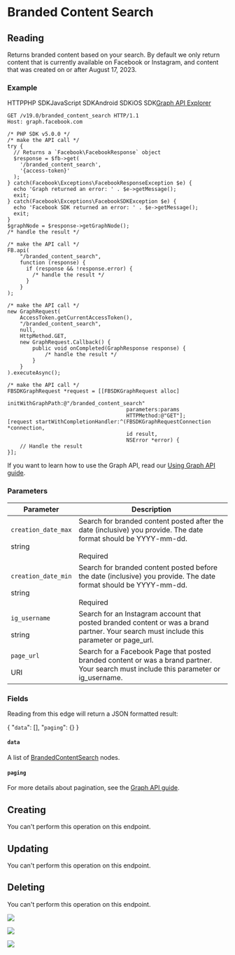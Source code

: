 Branded Content Search
======================

Reading
-------

Returns branded content based on your search. By default we only return content that is currently available on Facebook or Instagram, and content that was created on or after August 17, 2023.

### Example

HTTPPHP SDKJavaScript SDKAndroid SDKiOS SDK[Graph API Explorer](https://developers.facebook.com/tools/explorer/?method=GET&path=branded_content_search&version=v19.0)

    GET /v19.0/branded_content_search HTTP/1.1
    Host: graph.facebook.com

    /* PHP SDK v5.0.0 */
    /* make the API call */
    try {
      // Returns a `Facebook\FacebookResponse` object
      $response = $fb->get(
        '/branded_content_search',
        '{access-token}'
      );
    } catch(Facebook\Exceptions\FacebookResponseException $e) {
      echo 'Graph returned an error: ' . $e->getMessage();
      exit;
    } catch(Facebook\Exceptions\FacebookSDKException $e) {
      echo 'Facebook SDK returned an error: ' . $e->getMessage();
      exit;
    }
    $graphNode = $response->getGraphNode();
    /* handle the result */

    /* make the API call */
    FB.api(
        "/branded_content_search",
        function (response) {
          if (response && !response.error) {
            /* handle the result */
          }
        }
    );

    /* make the API call */
    new GraphRequest(
        AccessToken.getCurrentAccessToken(),
        "/branded_content_search",
        null,
        HttpMethod.GET,
        new GraphRequest.Callback() {
            public void onCompleted(GraphResponse response) {
                /* handle the result */
            }
        }
    ).executeAsync();

    /* make the API call */
    FBSDKGraphRequest *request = [[FBSDKGraphRequest alloc]
                                   initWithGraphPath:@"/branded_content_search"
                                          parameters:params
                                          HTTPMethod:@"GET"];
    [request startWithCompletionHandler:^(FBSDKGraphRequestConnection *connection,
                                          id result,
                                          NSError *error) {
        // Handle the result
    }];

If you want to learn how to use the Graph API, read our [Using Graph API guide](https://developers.facebook.com/docs/graph-api/using-graph-api/).

### Parameters

| Parameter | Description |
| --- | --- |
| `creation_date_max`<br><br>string | Search for branded content posted after the date (inclusive) you provide. The date format should be YYYY-mm-dd.<br><br>Required |
| `creation_date_min`<br><br>string | Search for branded content posted before the date (inclusive) you provide. The date format should be YYYY-mm-dd.<br><br>Required |
| `ig_username`<br><br>string | Search for an Instagram account that posted branded content or was a brand partner. Your search must include this parameter or page\_url. |
| `page_url`<br><br>URI | Search for a Facebook Page that posted branded content or was a brand partner. Your search must include this parameter or ig\_username. |

### Fields

Reading from this edge will return a JSON formatted result:

{
    "`data`": \[\],
    "`paging`": {}
}

#### `data`

A list of [BrandedContentSearch](https://developers.facebook.com/docs/graph-api/reference/branded-content-search/) nodes.

#### `paging`

For more details about pagination, see the [Graph API guide](https://developers.facebook.com/docs/graph-api/using-graph-api/#paging).

Creating
--------

You can't perform this operation on this endpoint.

Updating
--------

You can't perform this operation on this endpoint.

Deleting
--------

You can't perform this operation on this endpoint.

![](https://www.facebook.com/tr?id=675141479195042&ev=PageView&noscript=1)

![](https://www.facebook.com/tr?id=574561515946252&ev=PageView&noscript=1)

![](https://www.facebook.com/tr?id=1754628768090156&ev=PageView&noscript=1)